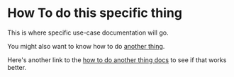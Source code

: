 # How To do this specific thing

This is where specific use-case documentation will go.

You might also want to know how to do [another thing](Doing_Another_Thing.html).

Here's another link to the [how to do another thing docs]({{siteBaseUrl}}/How_Tos/Doing_Another_Thing.html) to see if that works better.
